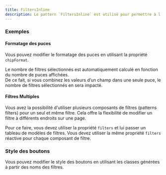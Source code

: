 ```yaml
---
title: FiltersInline
description: Le pattern `FiltersInline` est utilisé pour permettre à l’utilisateur de sélectionner des filtres directement dans la page.
---
```


<doc-tabs>

<doc-tab-item label="Utilisation">

<doc-example file="filters-inline/usage"></doc-example>

### Exemples

#### Formatage des puces

Vous pouvez modifier le formatage des puces en utilisant la propriété `chipFormat`.

<doc-alert type="info">

Le nombre de filtres sélectionnés est automatiquement calculé en fonction du nombre de puces affichées.<br>
De ce fait, si vous combinez les valeurs d’un champ dans une seule puce, le nombre de filtres sélectionnés en sera impacté.

</doc-alert>

<doc-example file="filters-inline/chip-format"></doc-example>

#### Filtres Multiples

Vous avez la possibilité d'utiliser plusieurs composants de filtres (patterns filters) pour un seul et même filtre. Cela offre la flexibilité de modifier un filtre à différents endroits sur une page.

Pour ce faire, vous devez utiliser la propriété `filters` et lui passer un tableau de modèles de filtres.
Vous devez utiliser la même propriété `filters` réactive pour chaque composant de filtre.

<doc-example file="filters-inline/filters-combination"></doc-example>

</doc-tab-item>

<doc-tab-item label="API">
<doc-api name="filters-inline"></doc-api>
</doc-tab-item>

<doc-tab-item label="Personnalisation">

### Style des boutons

Vous pouvez modifier le style des boutons en utilisant les classes générées à partir des noms des filtres.

<doc-example file="filters-inline/custom-style"></doc-example>

</doc-tab-item>

</doc-tabs>
